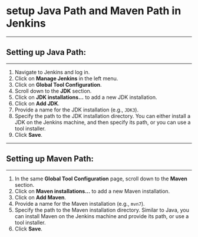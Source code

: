 # setup Java Path and Maven Path  in Jenkins
-------------------------------------
## Setting up Java Path:
-------------------------------------
1. Navigate to Jenkins and log in.
2. Click on **Manage Jenkins** in the left menu.
3. Click on **Global Tool Configuration**.
4. Scroll down to the **JDK** section.
5. Click on **JDK installations...** to add a new JDK installation.
6. Click on **Add JDK**.
7. Provide a name for the JDK installation (e.g., `JDK3`).
8. Specify the path to the JDK installation directory. You can either install a JDK on the Jenkins machine, and then specify its path, or you can use a tool installer.
9. Click **Save**.
---------------------------
## Setting up Maven Path:
---------------------------
1. In the same **Global Tool Configuration** page, scroll down to the **Maven** section.
2. Click on **Maven installations...** to add a new Maven installation.
3. Click on **Add Maven**.
4. Provide a name for the Maven installation (e.g., `mvn7`).
5. Specify the path to the Maven installation directory. Similar to Java, you can install Maven on the Jenkins machine and provide its path, or use a tool installer.
6. Click **Save**.
